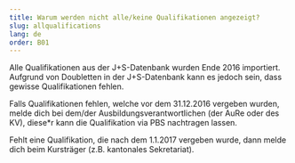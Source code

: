 ```yaml
---
title: Warum werden nicht alle/keine Qualifikationen angezeigt?
slug: allqualifications
lang: de
order: B01
---
```


Alle Qualifikationen aus der J+S-Datenbank wurden Ende 2016 importiert. Aufgrund von Doubletten in der J+S-Datenbank kann es jedoch sein, dass gewisse Qualifikationen fehlen.

Falls Qualifikationen fehlen, welche vor dem 31.12.2016 vergeben wurden, melde dich bei dem/der Ausbildungsverantwortlichen (der AuRe oder des KV), diese\*r kann die Qualifikation via PBS nachtragen lassen.

Fehlt eine Qualifikation, die nach dem 1.1.2017 vergeben wurde, dann melde dich beim Kursträger (z.B. kantonales Sekretariat).
